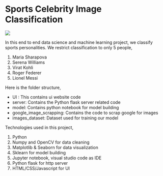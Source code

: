 # Sports Celebrity Image Classification

![](https://raw.githubusercontent.com/lionelsamrat10/Sports-Celebrity-Image-Classification/main/app_screenshot.PNG)

In this end to end data science and machine learning project, we classify sports personalities. We restrict classification to only 5 people,
1) Maria Sharapova
2) Serena Williams
3) Virat Kohli
4) Roger Federer
5) Lionel Messi

Here is the folder structure,
* UI : This contains ui website code 
* server: Contains the Python flask server related code
* model: Contains python notebook for model building
* google_image_scrapping: Contains the code to scrap google for images
* images_dataset: Dataset used for training our model

Technologies used in this project,
1. Python
2. Numpy and OpenCV for data cleaning
3. Matplotlib & Seaborn for data visualization
4. Sklearn for model building
5. Jupyter notebook, visual studio code as IDE
6. Python flask for http server
7. HTML/CSS/Javascript for UI

